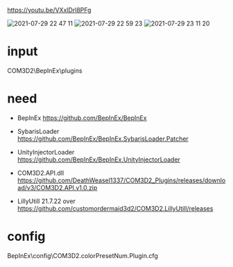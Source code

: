 
https://youtu.be/VXxlDrl8PFg

![2021-07-29 22 47 11](https://user-images.githubusercontent.com/20321215/127504072-5f109aad-f34f-40b3-9d9d-0fdef970dd23.png)
![2021-07-29 22 59 23](https://user-images.githubusercontent.com/20321215/127507723-8adc7db5-cc42-4939-b960-e6434195e4f8.png)
![2021-07-29 23 11 20](https://user-images.githubusercontent.com/20321215/127507725-e4921983-24c4-4fa4-b8fe-10fe178673fb.png)

# input

COM3D2\BepInEx\plugins


# need

- BepInEx https://github.com/BepInEx/BepInEx  
- SybarisLoader https://github.com/BepInEx/BepInEx.SybarisLoader.Patcher  
- UnityInjectorLoader https://github.com/BepInEx/BepInEx.UnityInjectorLoader  

- COM3D2.API.dll  https://github.com/DeathWeasel1337/COM3D2_Plugins/releases/download/v3/COM3D2.API.v1.0.zip
- LillyUtill 21.7.22 over https://github.com/customordermaid3d2/COM3D2.LillyUtill/releases  


# config

BepInEx\config\COM3D2.colorPresetNum.Plugin.cfg
